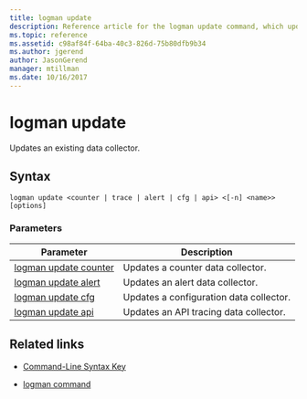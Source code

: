 ```yaml
---
title: logman update
description: Reference article for the logman update command, which updates an existing data collector.
ms.topic: reference
ms.assetid: c98af84f-64ba-40c3-826d-75b80dfb9b34
ms.author: jgerend
author: JasonGerend
manager: mtillman
ms.date: 10/16/2017
---
```


# logman update

Updates an existing data collector.

## Syntax

```
logman update <counter | trace | alert | cfg | api> <[-n] <name>> [options]
```

### Parameters

| Parameter | Description |
| ---------| ----------- |
| [logman update counter](logman-update-counter.md) | Updates a counter data collector. |
| [logman update alert](logman-update-alert.md) | Updates an alert data collector. |
| [logman update cfg](logman-update-cfg.md) | Updates a configuration data collector. |
| [logman update api](logman-update-api.md) | Updates an API tracing data collector. |

## Related links

- [Command-Line Syntax Key](command-line-syntax-key.md)

- [logman command](logman.md)
